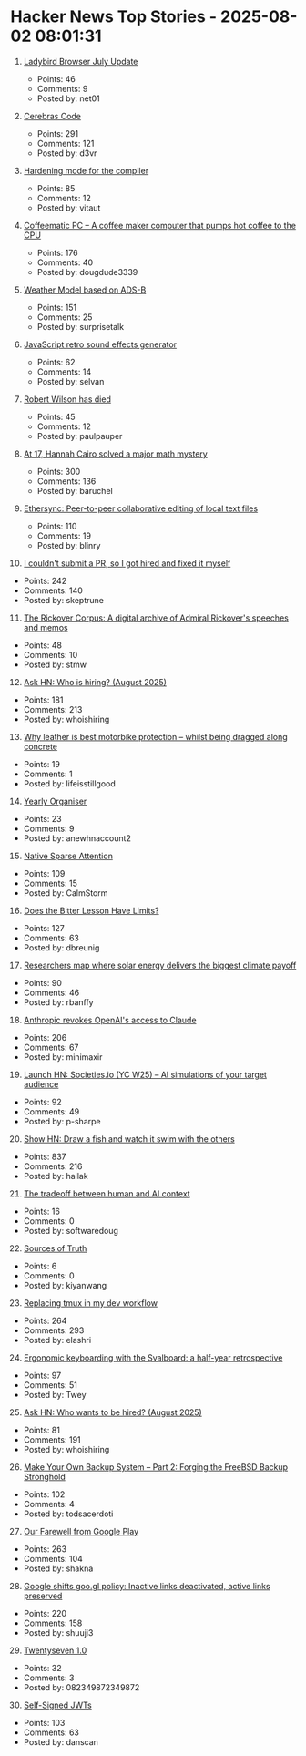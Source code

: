 # Hacker News Top Stories - 2025-08-02 08:01:31

1. [Ladybird Browser July Update](https://ladybird.org/newsletter/2025-07-31/)
   - Points: 46
   - Comments: 9
   - Posted by: net01

2. [Cerebras Code](https://www.cerebras.ai/blog/introducing-cerebras-code)
   - Points: 291
   - Comments: 121
   - Posted by: d3vr

3. [Hardening mode for the compiler](https://discourse.llvm.org/t/rfc-hardening-mode-for-the-compiler/87660)
   - Points: 85
   - Comments: 12
   - Posted by: vitaut

4. [Coffeematic PC – A coffee maker computer that pumps hot coffee to the CPU](https://www.dougmacdowell.com/coffeematic-pc.html)
   - Points: 176
   - Comments: 40
   - Posted by: dougdude3339

5. [Weather Model based on ADS-B](https://obrhubr.org/adsb-weather-model)
   - Points: 151
   - Comments: 25
   - Posted by: surprisetalk

6. [JavaScript retro sound effects generator](https://github.grumdrig.com/jsfxr/)
   - Points: 62
   - Comments: 14
   - Posted by: selvan

7. [Robert Wilson has died](https://www.theartnewspaper.com/2025/08/01/robert-wilson-playwright-director-artist-obituary)
   - Points: 45
   - Comments: 12
   - Posted by: paulpauper

8. [At 17, Hannah Cairo solved a major math mystery](https://www.quantamagazine.org/at-17-hannah-cairo-solved-a-major-math-mystery-20250801/)
   - Points: 300
   - Comments: 136
   - Posted by: baruchel

9. [Ethersync: Peer-to-peer collaborative editing of local text files](https://github.com/ethersync/ethersync)
   - Points: 110
   - Comments: 19
   - Posted by: blinry

10. [I couldn't submit a PR, so I got hired and fixed it myself](https://www.skeptrune.com/posts/doing-the-little-things/)
   - Points: 242
   - Comments: 140
   - Posted by: skeptrune

11. [The Rickover Corpus: A digital archive of Admiral Rickover's speeches and memos](https://rickovercorpus.org/)
   - Points: 48
   - Comments: 10
   - Posted by: stmw

12. [Ask HN: Who is hiring? (August 2025)](undefined)
   - Points: 181
   - Comments: 213
   - Posted by: whoishiring

13. [Why leather is best motorbike protection – whilst being dragged along concrete](https://www.youtube.com/watch?v=xwuRUcAGIEU)
   - Points: 19
   - Comments: 1
   - Posted by: lifeisstillgood

14. [Yearly Organiser](https://neatnik.net/calendar/)
   - Points: 23
   - Comments: 9
   - Posted by: anewhnaccount2

15. [Native Sparse Attention](https://aclanthology.org/2025.acl-long.1126/)
   - Points: 109
   - Comments: 15
   - Posted by: CalmStorm

16. [Does the Bitter Lesson Have Limits?](https://www.dbreunig.com/2025/08/01/does-the-bitter-lesson-have-limits.html)
   - Points: 127
   - Comments: 63
   - Posted by: dbreunig

17. [Researchers map where solar energy delivers the biggest climate payoff](https://www.rutgers.edu/news/researchers-map-where-solar-energy-delivers-biggest-climate-payoff)
   - Points: 90
   - Comments: 46
   - Posted by: rbanffy

18. [Anthropic revokes OpenAI's access to Claude](https://www.wired.com/story/anthropic-revokes-openais-access-to-claude/)
   - Points: 206
   - Comments: 67
   - Posted by: minimaxir

19. [Launch HN: Societies.io (YC W25) – AI simulations of your target audience](undefined)
   - Points: 92
   - Comments: 49
   - Posted by: p-sharpe

20. [Show HN: Draw a fish and watch it swim with the others](https://drawafish.com)
   - Points: 837
   - Comments: 216
   - Posted by: hallak

21. [The tradeoff between human and AI context](https://softwaredoug.com/blog/2025/07/30/layers-of-ai-coding)
   - Points: 16
   - Comments: 0
   - Posted by: softwaredoug

22. [Sources of Truth](https://cutlefish.substack.com/p/tbm-369-sources-of-truth)
   - Points: 6
   - Comments: 0
   - Posted by: kiyanwang

23. [Replacing tmux in my dev workflow](https://bower.sh/you-might-not-need-tmux)
   - Points: 264
   - Comments: 293
   - Posted by: elashri

24. [Ergonomic keyboarding with the Svalboard: a half-year retrospective](https://twey.io/hci/svalboard/)
   - Points: 97
   - Comments: 51
   - Posted by: Twey

25. [Ask HN: Who wants to be hired? (August 2025)](undefined)
   - Points: 81
   - Comments: 191
   - Posted by: whoishiring

26. [Make Your Own Backup System – Part 2: Forging the FreeBSD Backup Stronghold](https://it-notes.dragas.net/2025/07/29/make-your-own-backup-system-part-2-forging-the-freebsd-backup-stronghold/)
   - Points: 102
   - Comments: 4
   - Posted by: todsacerdoti

27. [Our Farewell from Google Play](https://secuso.aifb.kit.edu/english/2809.php)
   - Points: 263
   - Comments: 104
   - Posted by: shakna

28. [Google shifts goo.gl policy: Inactive links deactivated, active links preserved](https://blog.google/technology/developers/googl-link-shortening-update/)
   - Points: 220
   - Comments: 158
   - Posted by: shuuji3

29. [Twentyseven 1.0](https://blog.poisson.chat/posts/2025-08-01-twentyseven.html)
   - Points: 32
   - Comments: 3
   - Posted by: 082349872349872

30. [Self-Signed JWTs](https://www.selfref.com/self-signed-jwts)
   - Points: 103
   - Comments: 63
   - Posted by: danscan

